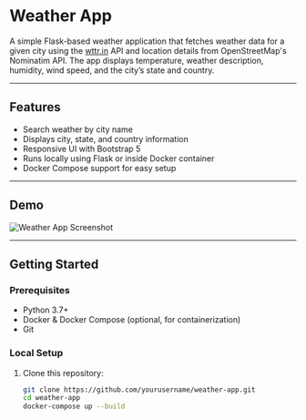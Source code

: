 # Weather App

A simple Flask-based weather application that fetches weather data for a given city using the [wttr.in](https://wttr.in/) API and location details from OpenStreetMap's Nominatim API. The app displays temperature, weather description, humidity, wind speed, and the city’s state and country.

---

## Features

- Search weather by city name
- Displays city, state, and country information
- Responsive UI with Bootstrap 5
- Runs locally using Flask or inside Docker container
- Docker Compose support for easy setup

---

## Demo

![Weather App Screenshot](./screenshot.png)

---

## Getting Started

### Prerequisites

- Python 3.7+
- Docker & Docker Compose (optional, for containerization)
- Git

### Local Setup

1. Clone this repository:

   ```bash
   git clone https://github.com/yourusername/weather-app.git
   cd weather-app
   docker-compose up --build